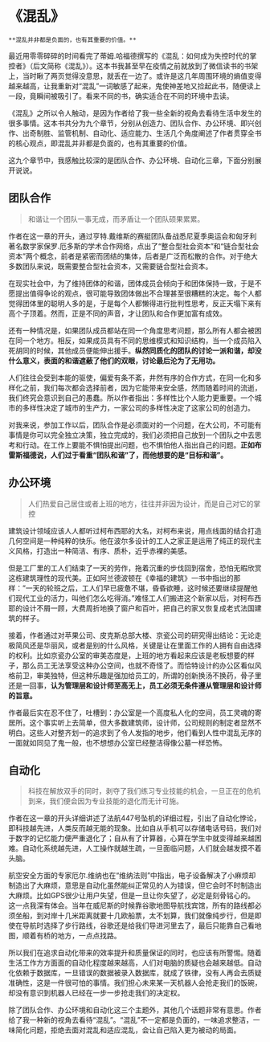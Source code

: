 # 《混乱》

``` admonish note
**混乱并非都是负面的，也有其重要的价值。**
```

最近用零零碎碎的时间看完了蒂姆.哈福德撰写的《混乱：如何成为失控时代的掌控者》（后文简称《混乱》）。这本书我甚至早在疫情之前就放到了微信读书的书架上，当时瞅了两页觉得没意思，就丢在一边了。或许是这几年周围环境的熵值变得越来越高，让我重新对“混乱”一词敏感了起来，鬼使神差地又捡起此书，随便读上一段，竟瞬间被吸引了。看来不同的书，确实适合在不同的环境中去读。

《混乱》之所以令人触动，是因为作者给了我一些全新的视角去看待生活中发生的很多事情。这本书共分为九个章节，分别从创造力、团队合作、办公环境、即兴创作、出奇制胜、监管机制、自动化、适应能力、生活几个角度阐述了作者贯穿全书的核心观点，即混乱并非都是负面的，也有其重要的价值。

这九个章节中，我感触比较深的是团队合作、办公环境、自动化三章，下面分别展开说说。

## 团队合作

> 和谐让一个团队一事无成，而矛盾让一个团队硕果累累。

作者在这一章的开头，通过亨特.戴维斯的赛艇团队备战悉尼夏季奥运会和匈牙利著名数学家保罗.厄多斯的学术合作网络，点出了“整合型社会资本”和“链合型社会资本”两个概念，前者是紧密而团结的集体，后者是广泛而松散的合作。对于绝大多数团队来说，既需要整合型社会资本，又需要链合型社会资本。

在现实社会中，为了维持团体的和谐，团体成员会倾向于和团体保持一致，于是不愿提出值得争论的观点，很可能导致团体做出不合理甚至很糟糕的决定。每个人都觉得团体里的聪明人多的是，于是每个人都懒得进行批判性思考，反正天塌下来有高个子顶着。然而，正是不同的声音，才让团队和合作更加富有成效。

还有一种情况是，如果团队成员都站在同一个角度思考问题，那么所有人都会被困在同一个地方。相反，如果成员具有不同的思维模式和知识结构，当一个成员陷入死胡同的时候，其他成员便能伸出援手。**纵然同质化的团队的讨论一派和谐，却没什么意义，表面的和谐遮蔽了他们的双眼，讨论最后沦为了无用功。**

人们往往会受到本能的驱使，偏爱有条不紊，井然有序的合作方式，在同一化和多样化之前，我们每次都会选择前者，因为它能带来安全感，然而随着时间的流逝，我们终究会意识到自己的愚蠢。所以作者指出：多样性比个人能力更重要。一个城市的多样性决定了城市的生产力，一家公司的多样性决定了这家公司的创造力。

对我来说，参加工作以后，团队合作是必须面对的一个问题，在大公司，不可能有事情是你可以完全独立决策，独立完成的，我们必须把自己放到一个团队之中去思考和行动。在工作上要能不惧怕提出问题，也不惧怕他人指出自己的问题。**正如布雷斯福德说，人们过于看重“团队和谐”了，而他想要的是“目标和谐”。**

## 办公环境

> 人们热爱自己居住或者上班的地方，往往并非因为设计，而是自己对它的掌控

建筑设计领域应该人人都听过柯布西耶的大名，对柯布来说，用点线面的结合打造几何空间是一种纯粹的快乐。他在波尔多设计的工人之家正是运用了纯正的现代主义风格，打造出一种简洁、有序、质朴，近乎赤裸的美感。

但是工厂里的工人们结束了一天的劳作，拖着沉重的步伐回到宿舍，恐怕无暇欣赏这栋建筑理性的现代美。正如阿兰德波顿在《幸福的建筑》一书中指出的那样：”一天的轮班之后，工人们早已疲惫不堪，昏昏欲睡，这时候还要继续提醒他们现代工业的活力，叫他们怎么吃得消。”难怪工人们搬进这个新家以后，对柯布西耶的设计不屑一顾，大费周折地换了窗户和百叶，把自己的家又恢复成老式法国建筑的样子。

接着，作者通过对苹果公司、皮克斯总部大楼、京瓷公司的研究得出结论：无论走极简风还是华丽风，或者是别的什么风格，关键是让在里面工作的人拥有自由选择的权利。比如京瓷办公室的审美态度是，上班的地方看起来应该是老板想要的样子，那么员工无法享受这种办公空间，也就不奇怪了。而恰特设计的办公区看似风格前卫，审美独特，但这种乐趣是强加给员工的，所谓的创新换汤不换药，骨子里还是一回事，**认为管理层和设计师至高无上，员工必须无条件遵从管理层和设计师的旨意。**

作者最后实在忍不住了，吐槽到：办公室是一个高度私人化的空间，员工灵魂的寄居所。这个事实听上去简单，但大多数建筑师，设计师，公司规则的制定者显然不明白。这些人对整齐划一的追求到了令人发指的地步，他们看到人性中混乱无序的一面就如同见了鬼一般，也不想想办公室已经整洁得像公墓一样恐怖。

## 自动化

> 科技在解放双手的同时，剥夺了我们练习专业技能的机会，一旦正在的危机到来，我们便会因为专业技能的退化而无计可施。

作者在这一章的开头详细讲述了法航447号坠机的详细过程，引出了自动化悖论，即科技越先进，人类反而越无能的现象。比如自从手机可以存储电话号码，我们对于数字的记忆能力便严重退化了；自从有了计算器，心算在学生中就变得越来越困难。自动化系统越先进，人工操作就越生疏，一旦面临问题，人们就会越发摸不着头脑。

航空安全方面的专家厄尔.维纳也在“维纳法则”中指出，电子设备解决了小麻烦却制造出了大麻烦，意思是自动化虽然能纠正常见的人为错误，但它会时不时制造出大麻烦。比如GPS很少让用户失望，但是一旦让你失望了，必定是刻骨铭心的。这一点我深有体会。当年在威尼斯的时候靠谷歌地图导航找宾馆，所有的路线都必须坐船，到对岸十几米距离就要十几欧船票，太不划算，我们就像纯步行，但是即使在导航时选择了步行路线，谷歌还是给我们导进河里去了，最后只能靠自己看地图，顺着有桥的地方，一点点找路。

所以我们在追求自动化带来的效率提升和质量保证的同时，也应该有所警惕。随着生活工作方方面面的自动化程度越来越高，人们对电脑的质疑也会越来越低。自动化依赖于数据库，一旦错误的数据被录入数据库，就成了铁律，没有人再会去质疑准确性，这是一件很可怕的事情。我们担心未来某一天机器人会抢走我们的饭碗，却没有意识到机器人已经在一步一步抢走我们的决定权。


除了团队合作、办公环境和自动化这三个主题外，其他几个话题非常有意思。作者给了我一种新的视角去看待“混乱”。“混乱”不一定都是负面的，一味追求整洁，一味简化问题，拒绝去面对混乱和适应混乱，会让自己陷入更为被动的局面。